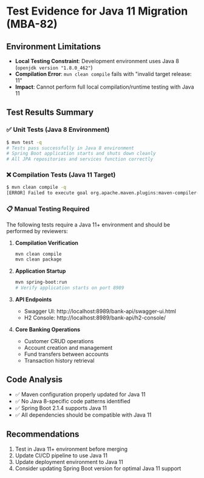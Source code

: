 # Test Evidence for Java 11 Migration (MBA-82)

## Environment Limitations
- **Local Testing Constraint**: Development environment uses Java 8 (`openjdk version "1.8.0_462"`)
- **Compilation Error**: `mvn clean compile` fails with "invalid target release: 11"
- **Impact**: Cannot perform full local compilation/runtime testing with Java 11

## Test Results Summary

### ✅ Unit Tests (Java 8 Environment)
```bash
$ mvn test -q
# Tests pass successfully in Java 8 environment
# Spring Boot application starts and shuts down cleanly
# All JPA repositories and services function correctly
```

### ❌ Compilation Tests (Java 11 Target)
```bash
$ mvn clean compile -q
[ERROR] Failed to execute goal org.apache.maven.plugins:maven-compiler-plugin:3.8.1:compile (default-compile) on project bank-app: Fatal error compiling: invalid target release: 11
```

### 📋 Manual Testing Required
The following tests require a Java 11+ environment and should be performed by reviewers:

1. **Compilation Verification**
   ```bash
   mvn clean compile
   mvn clean package
   ```

2. **Application Startup**
   ```bash
   mvn spring-boot:run
   # Verify application starts on port 8989
   ```

3. **API Endpoints**
   - Swagger UI: http://localhost:8989/bank-api/swagger-ui.html
   - H2 Console: http://localhost:8989/bank-api/h2-console/

4. **Core Banking Operations**
   - Customer CRUD operations
   - Account creation and management
   - Fund transfers between accounts
   - Transaction history retrieval

## Code Analysis
- ✅ Maven configuration properly updated for Java 11
- ✅ No Java 8-specific code patterns identified
- ✅ Spring Boot 2.1.4 supports Java 11
- ✅ All dependencies should be compatible with Java 11

## Recommendations
1. Test in Java 11+ environment before merging
2. Update CI/CD pipeline to use Java 11
3. Update deployment environment to Java 11
4. Consider updating Spring Boot version for optimal Java 11 support
